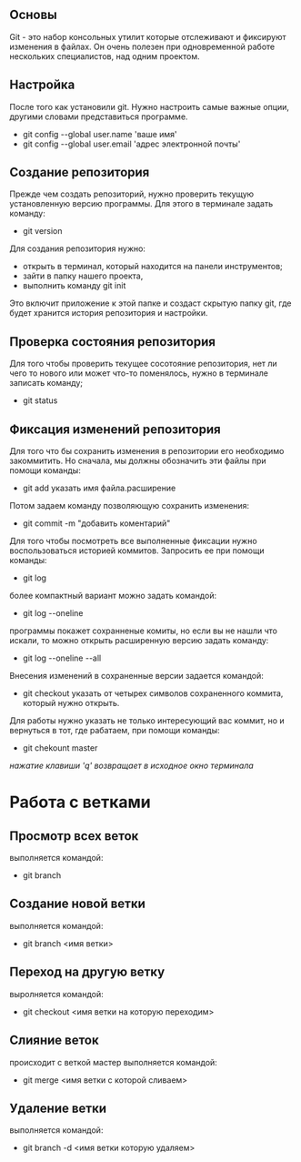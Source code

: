 ## Основы
Git - это набор консольных утилит которые отслеживают и фиксируют изменения в файлах. Он очень полезен при одновременной работе нескольких специалистов, над одним проектом. 
## Настройка
После того как установили git. Нужно настроить самые важные опции, другими словами представиться программе.
   * git config --global user.name 'ваше имя'
   * git config --global user.email 'адрес электронной почты'
## Создание репозитория
Прежде чем создать репозиторий, нужно проверить текущую установленную версию программы. Для этого в терминале задать команду:
   * git version
   
Для создания репозитория нужно:
   * открыть в терминал, который находится на панели инструментов;
   * зайти в папку нашего проекта,
   * выполнить команду git init
 
Это включит приложение к этой папке и создаст скрытую папку git, где будет хранится история репозитория и настройки.
## Проверка состояния репозитория
Для того чтобы проверить текущее сосотояние репозитория, нет ли чего то нового или может что-то поменялось, нужно в терминале записать команду;
   * git status
## Фиксация изменений репозитория
Для того что бы сохранить изменения в репозитории его необходимо закоммитить. Но сначала, мы должны обозначить эти файлы при помощи команды:
   * git add указать имя файла.расширение

Потом задаем команду позволяющую сохранить изменения:
   * git commit -m "добавить коментарий"

Для того чтобы посмотреть все выполненные фиксации нужно воспользоваться историей коммитов. Запросить ее при помощи команды:
   * git log

более компактный вариант можно задать командой:
   * git log --oneline

программы покажет сохранненые комиты, но если вы не нашли что искали, то можно открыть расширенную версию задать команду:
   * git log --oneline --all

Внесения изменений в сохраненные версии задается командой:
   * git checkout указать от четырех символов сохраненного коммита, который нужно открыть.

Для работы нужно указать не только интересующий вас коммит, но и вернуться в тот, где рабатаем, при помощи команды:

   * git chekount master

   *нажатие клавиши 'q' возвращает в исходное окно терминала*

# Работа с ветками

## Просмотр всех веток 
выполняется командой:

   * git branch 
## Создание новой ветки
выполняется командой:

   * git branch <имя ветки> 

## Переход на другую ветку
выролняется командой:
   * git checkout <имя ветки на которую переходим>
   
## Слияние веток
происходит с веткой мастер выполняется командой:

   * git merge <имя ветки с которой сливаем>

## Удаление ветки
выполняется командой:
   * git branch -d <имя ветки которую удаляем>



